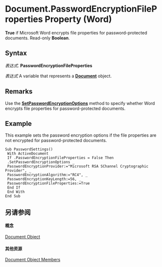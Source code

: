 
# Document.PasswordEncryptionFileProperties Property (Word)

 **True** if Microsoft Word encrypts file properties for password-protected documents. Read-only **Boolean**.


## Syntax

 _表达式_. **PasswordEncryptionFileProperties**

 _表达式_ A variable that represents a **[Document](8d83487a-2345-a036-a916-971c9db5b7fb.md)** object.


## Remarks

Use the  **[SetPasswordEncryptionOptions](4e7c2c0a-cac2-6fa3-f237-f02c897757a1.md)** method to specify whether Word encrypts file properties for password-protected documents.


## Example

This example sets the password encryption options if the file properties are not encrypted for password-protected documents.


```
Sub PasswordSettings() 
 With ActiveDocument 
 If .PasswordEncryptionFileProperties = False Then 
 .SetPasswordEncryptionOptions _ 
 PasswordEncryptionProvider:="Microsoft RSA SChannel Cryptographic Provider", _ 
 PasswordEncryptionAlgorithm:="RC4", _ 
 PasswordEncryptionKeyLength:=56, _ 
 PasswordEncryptionFileProperties:=True 
 End If 
 End With 
End Sub
```


## 另请参阅


#### 概念


[Document Object](8d83487a-2345-a036-a916-971c9db5b7fb.md)
#### 其他资源


[Document Object Members](http://msdn.microsoft.com/library/fc9ab457-0888-f917-3d52-387168ac23b9%28Office.15%29.aspx)